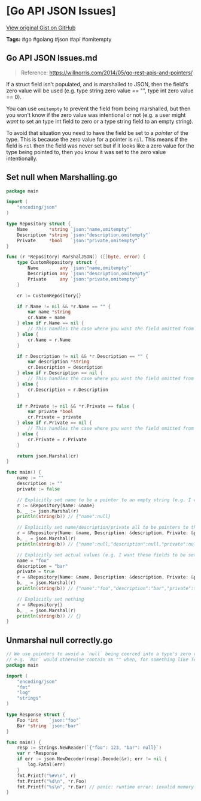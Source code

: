 # [Go API JSON Issues] 

[View original Gist on GitHub](https://gist.github.com/Integralist/6772c8861b1fb7dadc2a816e14e1fdf9)

**Tags:** #go #golang #json #api #omitempty

## Go API JSON Issues.md

> Reference: https://willnorris.com/2014/05/go-rest-apis-and-pointers/

If a struct field isn't populated, and is marshalled to JSON, then the field's zero value will be used (e.g. type string zero value == "", type int zero value == 0).

You can use `omitempty` to prevent the field from being marshalled, but then you won't know if the zero value was intentional or not (e.g. a user might _want_ to set an type int field to zero or a type string field to an empty string).

To avoid that situation you need to have the field be set to a _pointer_ of the type. This is because the zero value for a pointer is `nil`. This means if the field is `nil` then the field was never set but if it looks like a zero value for the type being pointed to, then you know it was set to the zero value intentionally.

## Set null when Marshalling.go

```go
package main

import (
	"encoding/json"
)

type Repository struct {
	Name        *string `json:"name,omitempty"`
	Description *string `json:"description,omitempty"`
	Private     *bool   `json:"private,omitempty"`
}

func (r *Repository) MarshalJSON() ([]byte, error) {
	type CustomRepository struct {
		Name        any `json:"name,omitempty"`
		Description any `json:"description,omitempty"`
		Private     any `json:"private,omitempty"`
	}

	cr := CustomRepository{}

	if r.Name != nil && *r.Name == "" {
		var name *string
		cr.Name = name
	} else if r.Name == nil {
		// This handles the case where you want the field omitted from the JSON response completely
	} else {
		cr.Name = r.Name
	}

	if r.Description != nil && *r.Description == "" {
		var description *string
		cr.Description = description
	} else if r.Description == nil {
		// This handles the case where you want the field omitted from the JSON response completely
	} else {
		cr.Description = r.Description
	}

	if r.Private != nil && *r.Private == false {
		var private *bool
		cr.Private = private
	} else if r.Private == nil {
		// This handles the case where you want the field omitted from the JSON response completely
	} else {
		cr.Private = r.Private
	}

	return json.Marshal(cr)
}

func main() {
	name := ""
	description := ""
	private := false

	// Explicitly set name to be a pointer to an empty string (e.g. I want this unset vs passing `nil` which means I've not set the field).
	r := &Repository{Name: &name}
	b, _ := json.Marshal(r)
	println(string(b)) // {"name":null}

	// Explicitly set name/description/private all to be pointers to their zero value (e.g. I want them all unset vs passing `nil` which means I've not set any of these fields).
	r = &Repository{Name: &name, Description: &description, Private: &private}
	b, _ = json.Marshal(r)
	println(string(b)) // {"name":null,"description":null,"private":null} <<< ISSUE: how do we make this work for someone who WANTS to set a bool type to `false` (rather than turn it to `null`)

	// Explicitly set actual values (e.g. I want these fields to be set to these values, not unset)
	name = "foo"
	description = "bar"
	private = true
	r = &Repository{Name: &name, Description: &description, Private: &private}
	b, _ = json.Marshal(r)
	println(string(b)) // {"name":"foo","description":"bar","private":true}

	// Explicitly set nothing
	r = &Repository{}
	b, _ = json.Marshal(r)
	println(string(b)) // {}
}
```

## Unmarshal null correctly.go

```go
// We use pointers to avoid a `null` being coerced into a type's zero value.
// e.g. `Bar` would otherwise contain an "" when, for something like Terraform, we need to know if it was set at all.
package main

import (
	"encoding/json"
	"fmt"
	"log"
	"strings"
)

type Response struct {
	Foo *int    `json:"foo"`
	Bar *string `json:"bar"`
}

func main() {
	resp := strings.NewReader(`{"foo": 123, "bar": null}`)
	var r *Response
	if err := json.NewDecoder(resp).Decode(&r); err != nil {
		log.Fatal(err)
	}
	fmt.Printf("%#v\n", r)
	fmt.Printf("%d\n", *r.Foo)
	fmt.Printf("%s\n", *r.Bar) // panic: runtime error: invalid memory address or nil pointer dereference
}
```

